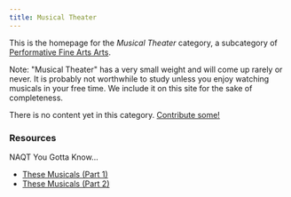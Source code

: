 ```yaml
---
title: Musical Theater
---
```


This is the homepage for the *Musical Theater* category, a subcategory of [Performative Fine Arts Arts](../index.html).

Note: "Musical Theater" has a very small weight and will come up rarely or never. It is probably not worthwhile to study unless you enjoy watching musicals in your free time. We include it on this site for the sake of completeness.

There is no content yet in this category. [Contribute some!](/contribute/index.html)

### Resources

NAQT You Gotta Know...

- [These Musicals (Part 1)](https://www.naqt.com/you-gotta-know/musicals-part-1.html)
- [These Musicals (Part 2)](https://www.naqt.com/you-gotta-know/musicals-part-2.html)
